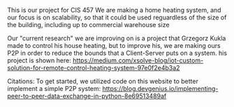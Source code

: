 This is our project for CIS 457
We are making a home heating system, and our focus is on scalability, so that it could be used reguardless of the size of the building, including up to commercial warehouse size

Our "current research" we are improving on is a project that Grzegorz Kukla made to control his house heating, but to improve his, we are making ours P2P in order to reduce the bounds that a Client-Server puts on a system.
his project is shown here:
https://medium.com/xsolve-blog/iot-custom-solution-for-remote-control-heating-system-97e0f2e4b3a2

Citations:
To get started, we utilized code on this website to better implement a simple P2P system:
https://blog.devgenius.io/implementing-peer-to-peer-data-exchange-in-python-8e69513489af
